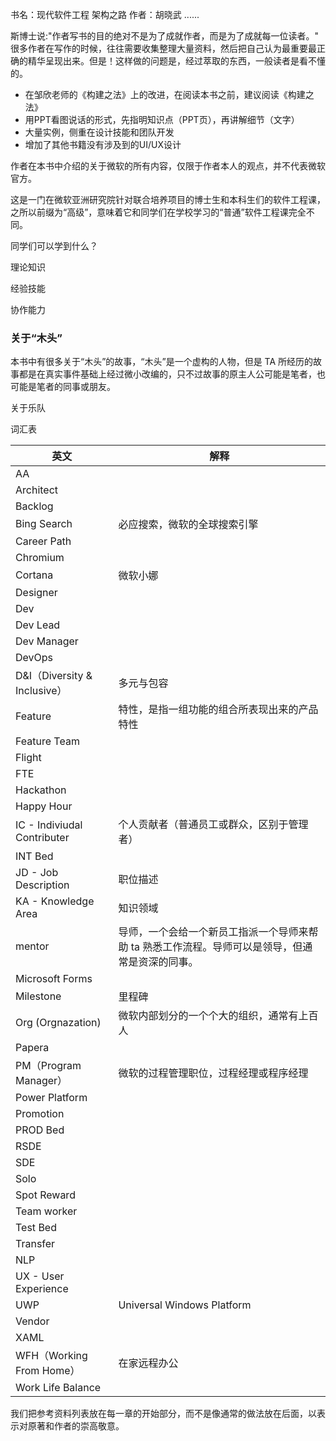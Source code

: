 书名：现代软件工程 架构之路
作者：胡晓武 ......


斯博士说:"作者写书的目的绝对不是为了成就作者，而是为了成就每一位读者。" 很多作者在写作的时候，往往需要收集整理大量资料，然后把自己认为最重要最正确的精华呈现出来。但是！这样做的问题是，经过萃取的东西，一般读者是看不懂的。


- 在邹欣老师的《构建之法》上的改进，在阅读本书之前，建议阅读《构建之法》
- 用PPT看图说话的形式，先指明知识点（PPT页），再讲解细节（文字）
- 大量实例，侧重在设计技能和团队开发
- 增加了其他书籍没有涉及到的UI/UX设计



作者在本书中介绍的关于微软的所有内容，仅限于作者本人的观点，并不代表微软官方。

这是一门在微软亚洲研究院针对联合培养项目的博士生和本科生们的软件工程课，之所以前缀为“高级”，意味着它和同学们在学校学习的“普通”软件工程课完全不同。


同学们可以学到什么？

理论知识

经验技能

协作能力



### 关于“木头”

本书中有很多关于“木头”的故事，“木头”是一个虚构的人物，但是 TA 所经历的故事都是在真实事件基础上经过微小改编的，只不过故事的原主人公可能是笔者，也可能是笔者的同事或朋友。

关于乐队



词汇表

|英文|解释|
|--|--|
|AA||
|Architect||
|Backlog||
|Bing Search|必应搜索，微软的全球搜索引擎|
|Career Path||
|Chromium||
|Cortana|微软小娜|
|Designer||
|Dev||
|Dev Lead||
|Dev Manager||
|DevOps||
|D&I（Diversity & Inclusive）|多元与包容|
|Feature|特性，是指一组功能的组合所表现出来的产品特性|
|Feature Team||
|Flight||
|FTE||
|Hackathon||
|Happy Hour||
|IC - Indiviudal Contributer|个人贡献者（普通员工或群众，区别于管理者）|
|INT Bed||
|JD - Job Description|职位描述|
|KA - Knowledge Area|知识领域|
|mentor|导师，一个会给一个新员工指派一个导师来帮助 ta 熟悉工作流程。导师可以是领导，但通常是资深的同事。|
|Microsoft Forms||
|Milestone|里程碑|
|Org (Orgnazation) | 微软内部划分的一个个大的组织，通常有上百人 |
|Papera||
|PM（Program Manager）|微软的过程管理职位，过程经理或程序经理|
|Power Platform||
|Promotion||
|PROD Bed||
|RSDE||
|SDE||
|Solo||
|Spot Reward||
|Team worker||
|Test Bed||
|Transfer||
|NLP||
|UX - User Experience||
|UWP|Universal Windows Platform|
|Vendor|
|XAML||
|WFH（Working From Home）|在家远程办公|
|Work Life Balance||

我们把参考资料列表放在每一章的开始部分，而不是像通常的做法放在后面，以表示对原著和作者的崇高敬意。
